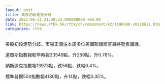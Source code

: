 ```yaml
---
layout: post
title: 美股初段走勢分歧
date: 2021-06-21 21:48:52.000000000 +08:00
link: https://news.rthk.hk/rthk/ch/component/k2/1596980-20210621.htm
categories: rthk
---
```


美股初段走勢分歧。市場正關注本周多位美國聯儲局官員將發表講話。

道瓊斯指數報較早時報33549點，升259點，升0.78%。

納斯達克指數報13973點，跌56點，跌幅0.4%。

標準普爾500指數報4180點，升14點，跌幅0.35%。
